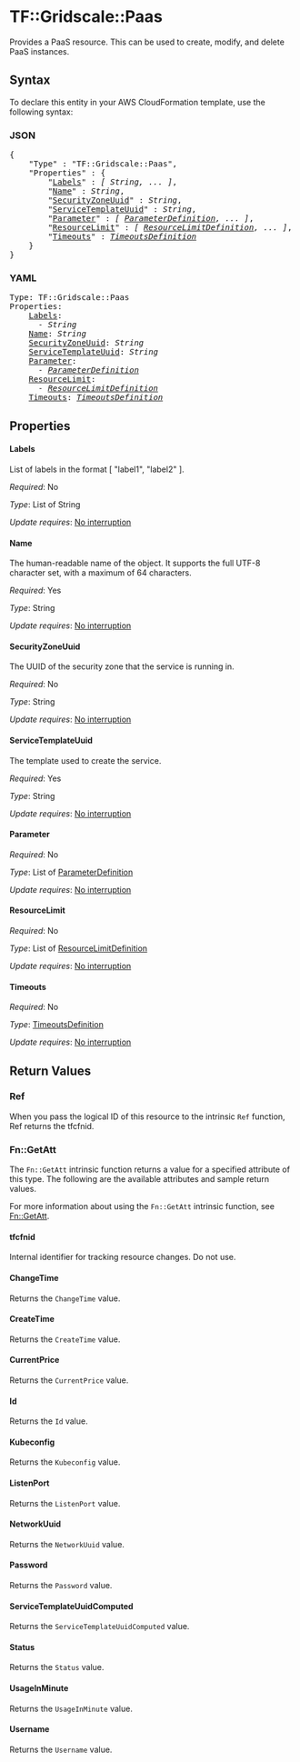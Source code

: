 # TF::Gridscale::Paas

Provides a PaaS resource. This can be used to create, modify, and delete PaaS instances.

## Syntax

To declare this entity in your AWS CloudFormation template, use the following syntax:

### JSON

<pre>
{
    "Type" : "TF::Gridscale::Paas",
    "Properties" : {
        "<a href="#labels" title="Labels">Labels</a>" : <i>[ String, ... ]</i>,
        "<a href="#name" title="Name">Name</a>" : <i>String</i>,
        "<a href="#securityzoneuuid" title="SecurityZoneUuid">SecurityZoneUuid</a>" : <i>String</i>,
        "<a href="#servicetemplateuuid" title="ServiceTemplateUuid">ServiceTemplateUuid</a>" : <i>String</i>,
        "<a href="#parameter" title="Parameter">Parameter</a>" : <i>[ <a href="parameterdefinition.md">ParameterDefinition</a>, ... ]</i>,
        "<a href="#resourcelimit" title="ResourceLimit">ResourceLimit</a>" : <i>[ <a href="resourcelimitdefinition.md">ResourceLimitDefinition</a>, ... ]</i>,
        "<a href="#timeouts" title="Timeouts">Timeouts</a>" : <i><a href="timeoutsdefinition.md">TimeoutsDefinition</a></i>
    }
}
</pre>

### YAML

<pre>
Type: TF::Gridscale::Paas
Properties:
    <a href="#labels" title="Labels">Labels</a>: <i>
      - String</i>
    <a href="#name" title="Name">Name</a>: <i>String</i>
    <a href="#securityzoneuuid" title="SecurityZoneUuid">SecurityZoneUuid</a>: <i>String</i>
    <a href="#servicetemplateuuid" title="ServiceTemplateUuid">ServiceTemplateUuid</a>: <i>String</i>
    <a href="#parameter" title="Parameter">Parameter</a>: <i>
      - <a href="parameterdefinition.md">ParameterDefinition</a></i>
    <a href="#resourcelimit" title="ResourceLimit">ResourceLimit</a>: <i>
      - <a href="resourcelimitdefinition.md">ResourceLimitDefinition</a></i>
    <a href="#timeouts" title="Timeouts">Timeouts</a>: <i><a href="timeoutsdefinition.md">TimeoutsDefinition</a></i>
</pre>

## Properties

#### Labels

List of labels in the format [ "label1", "label2" ].

_Required_: No

_Type_: List of String

_Update requires_: [No interruption](https://docs.aws.amazon.com/AWSCloudFormation/latest/UserGuide/using-cfn-updating-stacks-update-behaviors.html#update-no-interrupt)

#### Name

The human-readable name of the object. It supports the full UTF-8 character set, with a maximum of 64 characters.

_Required_: Yes

_Type_: String

_Update requires_: [No interruption](https://docs.aws.amazon.com/AWSCloudFormation/latest/UserGuide/using-cfn-updating-stacks-update-behaviors.html#update-no-interrupt)

#### SecurityZoneUuid

The UUID of the security zone that the service is running in.

_Required_: No

_Type_: String

_Update requires_: [No interruption](https://docs.aws.amazon.com/AWSCloudFormation/latest/UserGuide/using-cfn-updating-stacks-update-behaviors.html#update-no-interrupt)

#### ServiceTemplateUuid

The template used to create the service.

_Required_: Yes

_Type_: String

_Update requires_: [No interruption](https://docs.aws.amazon.com/AWSCloudFormation/latest/UserGuide/using-cfn-updating-stacks-update-behaviors.html#update-no-interrupt)

#### Parameter

_Required_: No

_Type_: List of <a href="parameterdefinition.md">ParameterDefinition</a>

_Update requires_: [No interruption](https://docs.aws.amazon.com/AWSCloudFormation/latest/UserGuide/using-cfn-updating-stacks-update-behaviors.html#update-no-interrupt)

#### ResourceLimit

_Required_: No

_Type_: List of <a href="resourcelimitdefinition.md">ResourceLimitDefinition</a>

_Update requires_: [No interruption](https://docs.aws.amazon.com/AWSCloudFormation/latest/UserGuide/using-cfn-updating-stacks-update-behaviors.html#update-no-interrupt)

#### Timeouts

_Required_: No

_Type_: <a href="timeoutsdefinition.md">TimeoutsDefinition</a>

_Update requires_: [No interruption](https://docs.aws.amazon.com/AWSCloudFormation/latest/UserGuide/using-cfn-updating-stacks-update-behaviors.html#update-no-interrupt)

## Return Values

### Ref

When you pass the logical ID of this resource to the intrinsic `Ref` function, Ref returns the tfcfnid.

### Fn::GetAtt

The `Fn::GetAtt` intrinsic function returns a value for a specified attribute of this type. The following are the available attributes and sample return values.

For more information about using the `Fn::GetAtt` intrinsic function, see [Fn::GetAtt](https://docs.aws.amazon.com/AWSCloudFormation/latest/UserGuide/intrinsic-function-reference-getatt.html).

#### tfcfnid

Internal identifier for tracking resource changes. Do not use.

#### ChangeTime

Returns the <code>ChangeTime</code> value.

#### CreateTime

Returns the <code>CreateTime</code> value.

#### CurrentPrice

Returns the <code>CurrentPrice</code> value.

#### Id

Returns the <code>Id</code> value.

#### Kubeconfig

Returns the <code>Kubeconfig</code> value.

#### ListenPort

Returns the <code>ListenPort</code> value.

#### NetworkUuid

Returns the <code>NetworkUuid</code> value.

#### Password

Returns the <code>Password</code> value.

#### ServiceTemplateUuidComputed

Returns the <code>ServiceTemplateUuidComputed</code> value.

#### Status

Returns the <code>Status</code> value.

#### UsageInMinute

Returns the <code>UsageInMinute</code> value.

#### Username

Returns the <code>Username</code> value.

